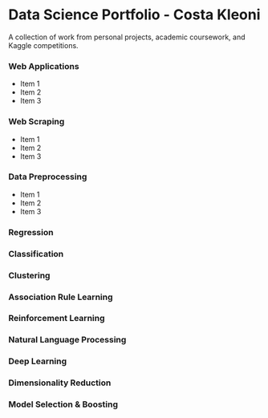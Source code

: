 # Data Science Portfolio - Costa Kleoni
A collection of work from personal projects, academic coursework, and Kaggle competitions.

### Web Applications
* Item 1
* Item 2
* Item 3

### Web Scraping
* Item 1
* Item 2
* Item 3

### Data Preprocessing
* Item 1
* Item 2
* Item 3
### Regression
### Classification
### Clustering 
### Association Rule Learning
### Reinforcement Learning
### Natural Language Processing
### Deep Learning
### Dimensionality Reduction
### Model Selection & Boosting

